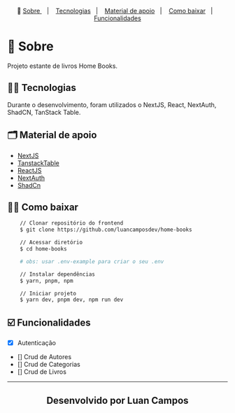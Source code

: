 <p align="center">🎉
  <a href="#-sobre"> Sobre </a>&nbsp;&nbsp;&nbsp;|&nbsp;&nbsp;&nbsp;
  <a href="#-conceitos-ensinados">Tecnologias</a>&nbsp;&nbsp;&nbsp;|&nbsp;&nbsp;&nbsp;
  <a href="#-material-de-apoio">Material de apoio</a>&nbsp;&nbsp;&nbsp;|&nbsp;&nbsp;&nbsp;
    <a href="#-como-baixar">Como baixar</a>&nbsp;&nbsp;&nbsp;|&nbsp;&nbsp;&nbsp;
    <a href="#️-funcionalidades">Funcionalidades</a>
</p>

# 🔖 Sobre

Projeto estante de livros Home Books.

## ✍🏻 Tecnologias

Durante o desenvolvimento, foram utilizados o NextJS, React, NextAuth, ShadCN, TanStack Table.

## 🗂 Material de apoio

- [NextJS](https://nextjs.org/)
- [TanstackTable](https://tanstack.com/table/v8)
- [ReactJS](https://react.dev/)
- [NextAuth](https://next-auth.js.org/)
- [ShadCn](https://ui.shadcn.com/)

## 👍🏻 Como baixar

```bash
    // Clonar repositório do frontend
    $ git clone https://github.com/luancamposdev/home-books

    // Acessar diretório
    $ cd home-books

    # obs: usar .env-example para criar o seu .env

    // Instalar dependências
    $ yarn, pnpm, npm

    // Iniciar projeto
    $ yarn dev, pnpm dev, npm run dev
```

## ☑️ Funcionalidades

- [x] Autenticação<br />
- [] Crud de Autores<br />
- [] Crud de Categorias<br />
- [] Crud de Livros<br />

---

<h2 align="center">Desenvolvido por Luan Campos </h2>
